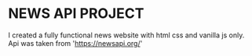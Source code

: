 <h1> NEWS API PROJECT </h1>

I created  a fully functional news website with html css and vanilla js only. 
Api was taken from 'https://newsapi.org/'
